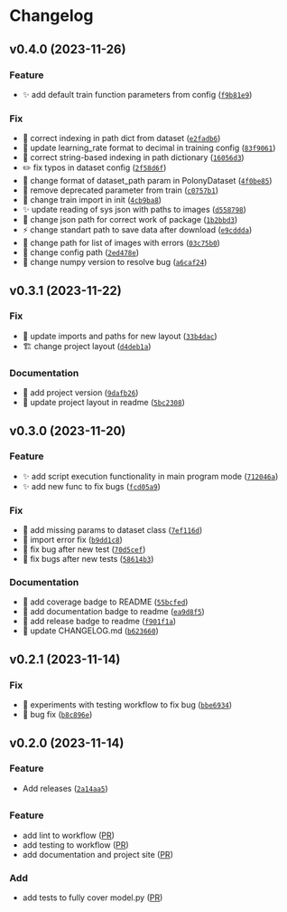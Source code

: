 # Changelog

<!--next-version-placeholder-->

## v0.4.0 (2023-11-26)

### Feature

* :sparkles: add default train function parameters from config ([`f9b81e9`](https://github.com/kirill-push/polony-counting/commit/f9b81e94f40d827e8e6b49bc677c22ab3eb3992f))

### Fix

* :bug: correct indexing in path dict from dataset ([`e2fadb6`](https://github.com/kirill-push/polony-counting/commit/e2fadb61f5718cb8ae2071934ab20498e1ea40d5))
* :wrench: update learning_rate format to decimal in training config ([`83f9061`](https://github.com/kirill-push/polony-counting/commit/83f9061cfafa48945c7a11b224c5fe6c25da9f4f))
* :bug: correct string-based indexing in path dictionary ([`16056d3`](https://github.com/kirill-push/polony-counting/commit/16056d3a7dd8bf9939ac3b2c8a3ed4455353d3e2))
* :pencil2: fix typos in dataset config ([`2f58d6f`](https://github.com/kirill-push/polony-counting/commit/2f58d6f01d173aa10986be7661a286d46dc6e491))
* :art: change format of dataset_path param in PolonyDataset ([`4f0be85`](https://github.com/kirill-push/polony-counting/commit/4f0be85174d2475a54a9cd23b9316c35539b37e4))
* :bug: remove deprecated parameter from train ([`c0757b1`](https://github.com/kirill-push/polony-counting/commit/c0757b1ea4c910b74333611649e15377fa86f6b0))
* :art: change train import in init ([`4cb9ba8`](https://github.com/kirill-push/polony-counting/commit/4cb9ba81e1d3297d6e6508e0fb8b0befa035c8aa))
* :sparkles: update reading of sys json with paths to images ([`d558798`](https://github.com/kirill-push/polony-counting/commit/d558798473b58aa8f25dfec1a3a413eb50860c04))
* :bug: change json path for correct work of package ([`1b2bbd3`](https://github.com/kirill-push/polony-counting/commit/1b2bbd3cf7b4931e456f771150510f8133f74dc6))
* :zap: change standart path to save data after download ([`e9cddda`](https://github.com/kirill-push/polony-counting/commit/e9cddda5765aef6616bec207056fb4240255041f))
* :bug: change path for list of images with errors ([`03c75b0`](https://github.com/kirill-push/polony-counting/commit/03c75b006404738b4ec2d72d5024b473a7fbd6bc))
* :truck: change config path ([`2ed478e`](https://github.com/kirill-push/polony-counting/commit/2ed478ed1dbd30f0ad1faf2cce5bbd6840501ce6))
* :pushpin: change numpy version to resolve bug ([`a6caf24`](https://github.com/kirill-push/polony-counting/commit/a6caf247a5f903dff68f640296d35f8e65266df1))

## v0.3.1 (2023-11-22)

### Fix

* :bricks: update imports and paths for new layout ([`33b4dac`](https://github.com/kirill-push/polony-counting/commit/33b4dac7a13a1ec4d6c2eeb3d3d769faf1a66900))
* :building_construction: change project layout ([`d4deb1a`](https://github.com/kirill-push/polony-counting/commit/d4deb1a02e14107b93e3383f27e3f09f2485c7ac))

### Documentation

* :bookmark: add project version ([`9dafb26`](https://github.com/kirill-push/polony-counting/commit/9dafb261c42aea2481e42e066899e81860a8e5f2))
* :memo: update project layout in readme ([`5bc2308`](https://github.com/kirill-push/polony-counting/commit/5bc2308c405cb04971c4d480cc9b65ace69b08a9))

## v0.3.0 (2023-11-20)

### Feature

* :sparkles: add script execution functionality in main program mode ([`712046a`](https://github.com/kirill-push/polony-counting/commit/712046a7d7a507a979d8fb5a484eed20f724622c))
* :sparkles: add new func to fix bugs ([`fcd05a9`](https://github.com/kirill-push/polony-counting/commit/fcd05a9797859488e8bc95bf0446289e4a3e2fc0))

### Fix

* :bug: add missing params to dataset class ([`7ef116d`](https://github.com/kirill-push/polony-counting/commit/7ef116d9d62aa8da1f25839a7661751a0da85e40))
* :bug: import error fix ([`b9dd1c8`](https://github.com/kirill-push/polony-counting/commit/b9dd1c8a04396bb06864ad48267dac25d0e76905))
* :bug: fix bug after new test ([`70d5cef`](https://github.com/kirill-push/polony-counting/commit/70d5cefe9369d97d157ee730fad74a80738be9d1))
* :bug: fix bugs after new tests ([`58614b3`](https://github.com/kirill-push/polony-counting/commit/58614b39b578f1544ed706d7685f9bab7c2bb0f9))

### Documentation

* :memo: add coverage badge to README ([`55bcfed`](https://github.com/kirill-push/polony-counting/commit/55bcfed7f41ab5ae120cb77a299aed56d83a8a47))
* :memo: add documentation badge to readme ([`ea9d8f5`](https://github.com/kirill-push/polony-counting/commit/ea9d8f5e99bb64de5affb787b125c81752c7282d))
* :memo: add release badge to readme ([`f901f1a`](https://github.com/kirill-push/polony-counting/commit/f901f1a4712c85aa9974559c2ce4d6889b0ab90d))
* :memo: update CHANGELOG.md ([`b623660`](https://github.com/kirill-push/polony-counting/commit/b6236604c3d24b11cae5c2c5239540e98a00076b))

## v0.2.1 (2023-11-14)

### Fix

* :bug: experiments with testing workflow to fix bug ([`bbe6934`](https://github.com/kirill-push/polony-counting/commit/bbe69345e84d83471b5bdb3a5760f853590b4253))
* :bug: bug fix ([`b8c896e`](https://github.com/kirill-push/polony-counting/commit/b8c896e9aa7828c7330b77871225518beeb0a219))

## v0.2.0 (2023-11-14)

### Feature

* Add releases ([`2a14aa5`](https://github.com/kirill-push/polony-counting/commit/2a14aa50d285340c5f564ac0c22d620431ad00dc))

##

### Feature
* add lint to workflow ([PR](https://github.com/kirill-push/polony-counting/pull/37))
* add testing to workflow ([PR](https://github.com/kirill-push/polony-counting/pull/38))
* add documentation and project site ([PR](https://github.com/kirill-push/polony-counting/pull/40))

### Add
* add tests to fully cover model.py ([PR](https://github.com/kirill-push/polony-counting/pull/39))
